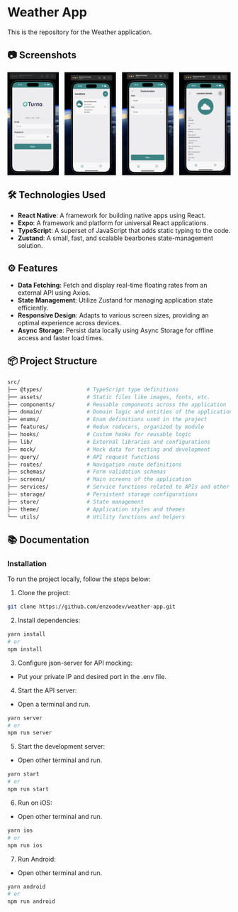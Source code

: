 # Weather App

This is the repository for the Weather application.

## 📷 Screenshots

<div style="display: flex; justify-content: space-between;">

<img src="github/login.png" alt="Weather App Login" style="width: 23%;" />
<img src="github/locations.png" alt="Weather App Locations" style="width: 23%;" />
<img src="github/create-location.png" alt="Weather App Create Location" style="width: 23%;" />
<img src="github/location-details.png" alt="Weather App Location Details" style="width: 23%;" />

</div>

## 🛠️ Technologies Used

- **React Native**: A framework for building native apps using React.
- **Expo**: A framework and platform for universal React applications.
- **TypeScript**: A superset of JavaScript that adds static typing to the code.
- **Zustand**: A small, fast, and scalable bearbones state-management solution.

## ⚙️ Features

- **Data Fetching**: Fetch and display real-time floating rates from an external API using Axios.
- **State Management**: Utilize Zustand for managing application state efficiently.
- **Responsive Design**: Adapts to various screen sizes, providing an optimal experience across devices.
- **Async Storage**: Persist data locally using Async Storage for offline access and faster load times.

## 📦 Project Structure

```bash
src/
├── @types/              # TypeScript type definitions
├── assets/              # Static files like images, fonts, etc.
├── components/          # Reusable components across the application
├── domain/              # Domain logic and entities of the application
├── enums/               # Enum definitions used in the project
├── features/            # Redux reducers, organized by module
├── hooks/               # Custom hooks for reusable logic
├── lib/                 # External libraries and configurations
├── mock/                # Mock data for testing and development
├── query/               # API request functions
├── routes/              # Navigation route definitions
├── schemas/             # Form validation schemas
├── screens/             # Main screens of the application
├── services/            # Service functions related to APIs and other integrations
├── storage/             # Persistent storage configurations
├── store/               # State management
├── theme/               # Application styles and themes
└── utils/               # Utility functions and helpers

```

## 📚 Documentation

### Installation

To run the project locally, follow the steps below:

1. Clone the project:

```bash
git clone https://github.com/enzoodev/weather-app.git
```

2. Install dependencies:

```bash
yarn install
# or
npm install
```

3. Configure json-server for API mocking:

- Put your private IP and desired port in the .env file.

4. Start the API server:

- Open a terminal and run.
```bash
yarn server
# or
npm run server
```

5. Start the development server:

- Open other terminal and run.
```bash
yarn start
# or
npm run start
```

6. Run on iOS:

- Open other terminal and run.
```bash
yarn ios
# or
npm run ios
```

7. Run Android:
- Open other terminal and run.
```bash
yarn android
# or
npm run android
```

